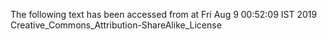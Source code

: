 The following text has been accessed from at Fri Aug 9 00:52:09 IST 2019
Creative_Commons_Attribution-ShareAlike_License
